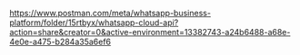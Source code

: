 https://www.postman.com/meta/whatsapp-business-platform/folder/15rtbyx/whatsapp-cloud-api?action=share&creator=0&active-environment=13382743-a24b6488-a68e-4e0e-a475-b284a35a6ef6
